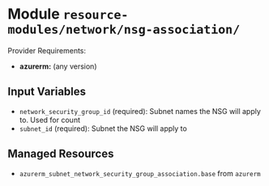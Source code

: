 
# Module `resource-modules/network/nsg-association/`

Provider Requirements:
* **azurerm:** (any version)

## Input Variables
* `network_security_group_id` (required): Subnet names the NSG will apply to. Used for count
* `subnet_id` (required): Subnet the NSG will apply to

## Managed Resources
* `azurerm_subnet_network_security_group_association.base` from `azurerm`

